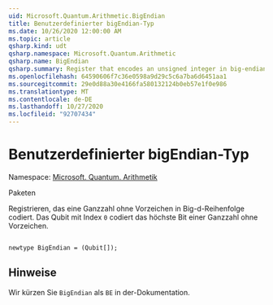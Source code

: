 ```yaml
---
uid: Microsoft.Quantum.Arithmetic.BigEndian
title: Benutzerdefinierter bigEndian-Typ
ms.date: 10/26/2020 12:00:00 AM
ms.topic: article
qsharp.kind: udt
qsharp.namespace: Microsoft.Quantum.Arithmetic
qsharp.name: BigEndian
qsharp.summary: Register that encodes an unsigned integer in big-endian order. The qubit with index `0` encodes the highest bit of an unsigned integer.
ms.openlocfilehash: 64590606f7c36e0598a9d29c5c6a7ba6d6451aa1
ms.sourcegitcommit: 29e0d88a30e4166fa580132124b0eb57e1f0e986
ms.translationtype: MT
ms.contentlocale: de-DE
ms.lasthandoff: 10/27/2020
ms.locfileid: "92707434"
---
```

# <a name="bigendian-user-defined-type"></a>Benutzerdefinierter bigEndian-Typ

Namespace: [Microsoft. Quantum. Arithmetik](xref:Microsoft.Quantum.Arithmetic)

Paketen [](https://nuget.org/packages/)


Registrieren, das eine Ganzzahl ohne Vorzeichen in Big-d-Reihenfolge codiert. Das Qubit mit Index `0` codiert das höchste Bit einer Ganzzahl ohne Vorzeichen.

```qsharp

newtype BigEndian = (Qubit[]);
```



## <a name="remarks"></a>Hinweise

Wir kürzen Sie `BigEndian` als `BE` in der-Dokumentation.